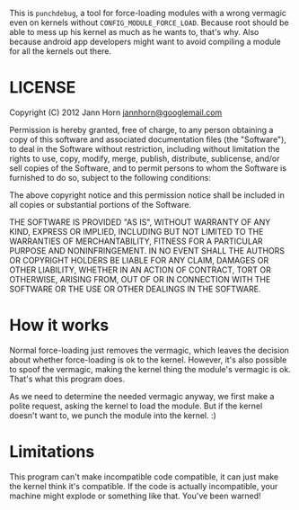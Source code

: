 This is `punchdebug`, a tool for force-loading modules with a wrong vermagic
even on kernels without `CONFIG_MODULE_FORCE_LOAD`. Because root should be able
to mess up his kernel as much as he wants to, that's why. Also because android
app developers might want to avoid compiling a module for all the kernels out
there.

LICENSE
=======
Copyright (C) 2012 Jann Horn <jannhorn@googlemail.com>

Permission is hereby granted, free of charge, to any person obtaining a copy of this software and associated documentation files (the "Software"), to deal in the Software without restriction, including without limitation the rights to use, copy, modify, merge, publish, distribute, sublicense, and/or sell copies of the Software, and to permit persons to whom the Software is furnished to do so, subject to the following conditions:

The above copyright notice and this permission notice shall be included in all copies or substantial portions of the Software.

THE SOFTWARE IS PROVIDED "AS IS", WITHOUT WARRANTY OF ANY KIND, EXPRESS OR IMPLIED, INCLUDING BUT NOT LIMITED TO THE WARRANTIES OF MERCHANTABILITY, FITNESS FOR A PARTICULAR PURPOSE AND NONINFRINGEMENT. IN NO EVENT SHALL THE AUTHORS OR COPYRIGHT HOLDERS BE LIABLE FOR ANY CLAIM, DAMAGES OR OTHER LIABILITY, WHETHER IN AN ACTION OF CONTRACT, TORT OR OTHERWISE, ARISING FROM, OUT OF OR IN CONNECTION WITH THE SOFTWARE OR THE USE OR OTHER DEALINGS IN THE SOFTWARE.

How it works
============
Normal force-loading just removes the vermagic, which leaves the decision
about whether force-loading is ok to the kernel. However, it's also possible
to spoof the vermagic, making the kernel thing the module's vermagic is ok.
That's what this program does.

As we need to determine the needed vermagic anyway, we first make a polite request,
asking the kernel to load the module. But if the kernel doesn't want to, we punch
the module into the kernel. :)

Limitations
===========
This program can't make incompatible code compatible, it can just make the kernel
think it's compatible. If the code is actually incompatible, your machine might
explode or something like that. You've been warned!
